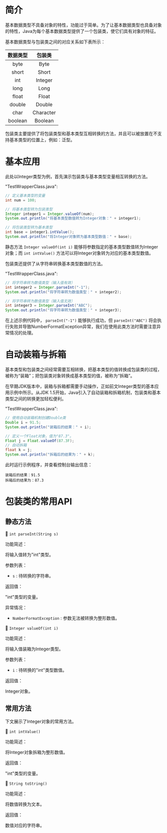 # 简介
基本数据类型不具备对象的特性，功能过于简单。为了让基本数据类型也具备对象的特性，Java为每个基本数据类型提供了一个包装类，使它们具有对象的特征。

基本数据类型与包装类之间的对应关系如下表所示：

<div align="center">

| 数据类型 |  包装类   |
| :------: | :-------: |
|   byte   |   Byte    |
|  short   |   Short   |
|   int    |  Integer  |
|   long   |   Long    |
|  float   |   Float   |
|  double  |  Double   |
|   char   | Character |
| boolean  |  Boolean  |

</div>

包装类主要提供了将包装类型和基本类型互相转换的方法，并且可以被放置在不支持基本类型的位置上，例如：泛型。

# 基本应用
此处以Integer类型为例，首先演示包装类与基本类型变量相互转换的方法。

"TestWrapperClass.java":

```java
// 定义基本类型的变量
int num = 100;

// 将基本类型转为包装类型
Integer integer1 = Integer.valueOf(num);
System.out.println("将基本类型数值转为Integer对象：" + integer1);

// 将包装类型转为基本类型
int base = integer1.intValue();
System.out.println("将Integer对象转为基本类型数值：" + base);
```

静态方法 `Integer valueOf(int i)` 能够将参数指定的基本类型数值转为Integer对象；而 `int intValue()` 方法可以将Integer对象转为对应的基本类型数值。

包装类还提供了从字符串转换基本类型数值的方法。

"TestWrapperClass.java":

```java
// 将字符串转为数值类型（输入值有效）
int integer2 = Integer.parseInt("-1");
System.out.println("将字符串转为数值类型：" + integer2);

// 将字符串转为数值类型（输入值无效）
int integer3 = Integer.parseInt("ABC");
System.out.println("将字符串转为数值类型：" + integer3);
```

在上述示例代码中， `parseInt("-1")` 能够执行成功，但 `parseInt("ABC")` 将会执行失败并导致NumberFormatException异常，我们在使用此类方法时需要注意异常情况的处理。

# 自动装箱与拆箱
基本类型和包装类之间经常需要互相转换，把基本类型的值转换成包装类的过程，被称为“装箱”；把包装类对象转换成基本类型的值，被称为“拆箱”。

在早期JDK版本中，装箱与拆箱都需要手动操作，正如前文Integer类型的基本应用示例中所示。从JDK 1.5开始，Java引入了自动装箱和拆箱机制，包装类和基本类型之间的转换更加轻松便利。

"TestWrapperClass.java":

```java
// 使用自动装箱机制创建Double类
Double i = 91.5;
System.out.println("装箱后的结果：" + i);

// 定义一个Float对象，值为"87.3"。
Float j = Float.valueOf(87.3F);
// 自动拆箱
float k = j;
System.out.println("拆箱后的结果为：" + k);
```

此时运行示例程序，并查看控制台输出信息：

```text
装箱后的结果：91.5
拆箱后的结果为：87.3
```

# 包装类的常用API
## 静态方法
🔷 `int parseInt(String s)`

功能简述：

将输入值转为"int"类型。

参数列表：

- `s` : 待转换的字符串。

返回值：

"int"类型的变量。

异常情况：

- `NumberFormatException` : 参数无法被转换为整形数值。

🔷 `Integer valueOf(int i)`

功能简述：

将输入值装箱为Integer类型。

参数列表：

- `i` : 待转换的"int"类型数值。

返回值：

Integer对象。

## 常用方法
下文展示了Integer对象的常用方法。

🔷 `int intValue()`

功能简述：

将Integer对象拆箱为整形数值。

返回值：

"int"类型的变量。

🔷 `String toString()`

功能简述：

将数值转换为文本。

返回值：

数值对应的字符串。
